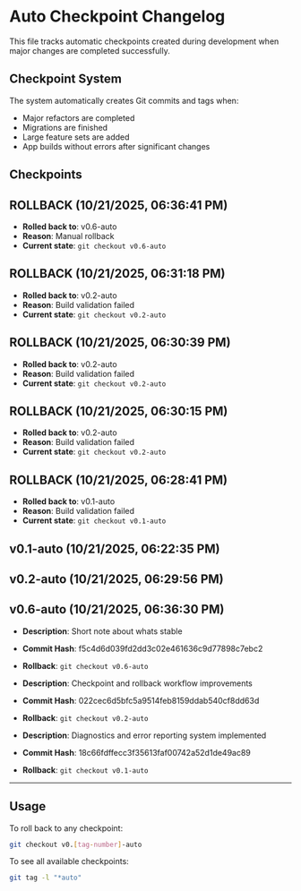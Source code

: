 # Auto Checkpoint Changelog

This file tracks automatic checkpoints created during development when major changes are completed successfully.

## Checkpoint System

The system automatically creates Git commits and tags when:
- Major refactors are completed
- Migrations are finished
- Large feature sets are added
- App builds without errors after significant changes

## Checkpoints
## ROLLBACK (10/21/2025, 06:36:41 PM)
- **Rolled back to**: v0.6-auto
- **Reason**: Manual rollback
- **Current state**: `git checkout v0.6-auto`

## ROLLBACK (10/21/2025, 06:31:18 PM)
- **Rolled back to**: v0.2-auto
- **Reason**: Build validation failed
- **Current state**: `git checkout v0.2-auto`

## ROLLBACK (10/21/2025, 06:30:39 PM)
- **Rolled back to**: v0.2-auto
- **Reason**: Build validation failed
- **Current state**: `git checkout v0.2-auto`

## ROLLBACK (10/21/2025, 06:30:15 PM)
- **Rolled back to**: v0.2-auto
- **Reason**: Build validation failed
- **Current state**: `git checkout v0.2-auto`

## ROLLBACK (10/21/2025, 06:28:41 PM)
- **Rolled back to**: v0.1-auto
- **Reason**: Build validation failed
- **Current state**: `git checkout v0.1-auto`


## v0.1-auto (10/21/2025, 06:22:35 PM)
## v0.2-auto (10/21/2025, 06:29:56 PM)
## v0.6-auto (10/21/2025, 06:36:30 PM)
- **Description**: Short note about whats stable
- **Commit Hash**: f5c4d6d039fd2dd3c02e461636c9d77898c7ebc2
- **Rollback**: `git checkout v0.6-auto`

- **Description**: Checkpoint and rollback workflow improvements
- **Commit Hash**: 022cec6d5bfc5a9514feb8159ddab540cf8dd63d
- **Rollback**: `git checkout v0.2-auto`

- **Description**: Diagnostics and error reporting system implemented
- **Commit Hash**: 18c66fdffecc3f35613faf00742a52d1de49ac89
- **Rollback**: `git checkout v0.1-auto`

---

## Usage

To roll back to any checkpoint:
```bash
git checkout v0.[tag-number]-auto
```

To see all available checkpoints:
```bash
git tag -l "*auto"
```
